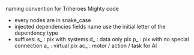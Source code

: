 naming convention for Triheroes Mighty code
- every nodes are in snake_case
- injected dependencies fields name use the initial letter of the dependency type
- suffixes:
    s_ : pix with systems
    d_ : data only pix
    p_ : pix with no special connection
    a_ : virtual pix
    ac_ : motor / action / task for AI